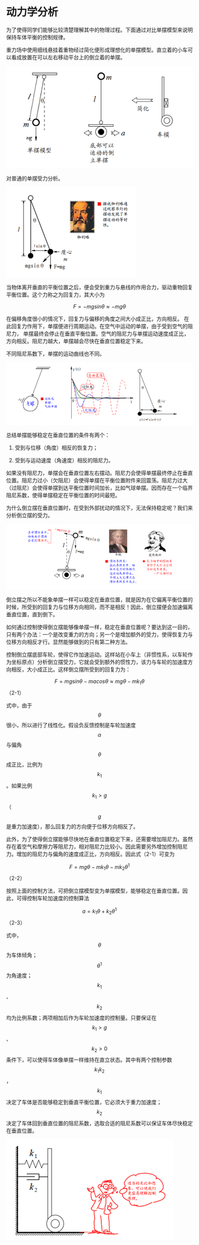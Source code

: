 # 动力学分析

为了使得同学们能够比较清楚理解其中的物理过程。下面通过对比单摆模型来说明保持车体平衡的控制规律。

重力场中使用细线悬挂着重物经过简化便形成理想化的单摆模型。直立着的小车可以看成放置在可以左右移动平台上的倒立着的单摆。  

![小车简化成倒立的单摆 alt ><](img/2020-04-15_190900.png)

对普通的单摆受力分析。  

![普通单摆受力分析 alt ><](img/2020-04-15_190958.png)

当物体离开垂直的平衡位置之后，便会受到重力与悬线的作用合力，驱动重物回复平衡位置。这个力称之为回复力，其大小为

$$F=-mgsin \theta \approx -mg \theta $$

在偏移角度很小的情况下，回复力与偏移的角度之间大小成正比，方向相反。  在此回复力作用下，单摆便进行周期运动。在空气中运动的单摆，由于受到空气的阻尼力，  单摆最终会停止在垂直平衡位置。空气的阻尼力与单摆运动速度成正比，方向相反。阻尼力越大，单摆越会尽快在垂直位置稳定下来。   

不同阻尼系数下，单摆的运动曲线也不同。  

![不同阻尼力下的单摆运动 alt ><](img/2020-04-15_191610.png)

总结单摆能够稳定在垂直位置的条件有两个：  

1. 受到与位移（角度）相反的恢复力；  

2. 受到与运动速度（角速度）相反的阻尼力。  

如果没有阻尼力，单摆会在垂直位置左右摆动。阻尼力会使得单摆最终停止在垂直位置。阻尼力过小（欠阻尼）会使得单摆在平衡位置附件来回震荡。阻尼力过大（过阻尼）会使得单摆到达平衡位置时间加长，比如气球单摆。因而存在一个临界阻尼系数，使得单摆稳定在平衡位置的时间最短。  

为什么倒立摆在垂直位置时，在受到外部扰动的情况下，无法保持稳定呢？我们来分析倒立摆的受力。  

![在车轮上的参照系中小车受力分析 alt ><](img/2020-04-15_191910.png)

倒立摆之所以不能象单摆一样可以稳定在垂直位置，就是因为在它偏离平衡位置的时候，所受到的回复力与位移方向相同，而不是相反！因此，倒立摆便会加速偏离垂直位置，直到倒下。

如何通过控制使得倒立摆能够像单摆一样，稳定在垂直位置呢？要达到这一目的，只有两个办法：一个是改变重力的方向；另一个是增加额外的受力，使得恢复力与位移方向相反才行。显然能够做到的只有第二种方法。

控制倒立摆底部车轮，使得它作加速运动。这样站在小车上（非惯性系，以车轮作为坐标原点）分析倒立摆受力，它就会受到额外的惯性力，该力与车轮的加速度方向相反，大小成正比。这样倒立摆所受到的回复力为： 

$$
F=mgsin \theta -macos \theta \approx mg \theta -mk_1 \theta
$$
​    （2-1）

式中，由于$$\theta$$很小，所以进行了线性化。假设负反馈控制是车轮加速度$$\alpha$$与偏角$$\theta$$成正比，比例为$$k_1$$ 。如果比例$$k_1>g$$ （ $$g$$是重力加速度），那么回复力的方向便于位移方向相反了。

此外，为了使得倒立摆能够尽快地在垂直位置稳定下来，还需要增加阻尼力。虽然存在着空气和摩擦力等阻尼力，相对阻尼力比较小。因此需要另外增加控制阻尼力。增加的阻尼力与偏角的速度成正比，方向相反。因此式（2-1）可变为

$$F=mg \theta -mk_1 \theta -mk_2 \theta ^1$$ （2-2）

按照上面的控制方法，可把倒立摆模型变为单摆模型，能够稳定在垂直位置。因此，可得控制车轮加速度的控制算法

$$a=k_1 \theta+k_2 \theta ^1$$ （2-3）

式中，$$\theta$$ 为车体倾角；$$\theta ^1$$为角速度；$$ k_1$$、$$k_2 $$均为比例系数；两项相加后作为车轮加速度的控制量。只要保证在$$k_1>g$$、$$k_2>0$$条件下，可以使得车体像单摆一样维持在直立状态。其中有两个控制参数$$k_1 k_2$$，$$k_1$$决定了车体是否能够稳定到垂直平衡位置，它必须大于重力加速度；$$k_2$$决定了车体回到垂直位置的阻尼系数，选取合适的阻尼系数可以保证车体尽快稳定在垂直位置。

![小车控制两个系数作用 alt ><](img/2020-04-15_194201.png)